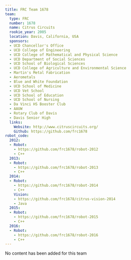 ```yaml
---
title: FRC Team 1678
team:
  type: FRC
  number: 1678
  name: Citrus Circuits
  rookie_year: 2005
  location: Davis, California, USA
  sponsors:
  - UCD Chancellor's Office
  - UCD College of Engineering
  - UCD College of Mathematical and Physical Science
  - UCD Department of Social Sciences
  - UCD School of Biological Sciences
  - UCD College of Agriculture and Environmental Science
  - Martin's Metal Fabrication
  - Aerometals
  - Blue and White Foundation
  - UCD School of Medicine
  - UCD Vet School
  - UCD School of Education
  - UCD School of Nursing
  - Da Vinci HS Booster Club
  - AAUW
  - Rotary Club of Davis
  - Davis Senior High
  links:
    Website: http://www.citruscircuits.org/
    Github: https://github.com/frc1678
robot_code:
  2012:
  - Robot:
    - https://github.com/frc1678/robot-2012
    - C++
  2013:
  - Robot:
    - https://github.com/frc1678/robot-2013
    - C++
  2014:
  - Robot:
    - https://github.com/frc1678/robot-2014
    - C++
    Vision:
    - https://github.com/frc1678/citrus-vision-2014
    - Java
  2015:
  - Robot:
    - https://github.com/frc1678/robot-2015
    - C++
  2016:
  - Robot:
    - https://github.com/frc1678/robot-2016
    - C++
---
```


No content has been added for this team
